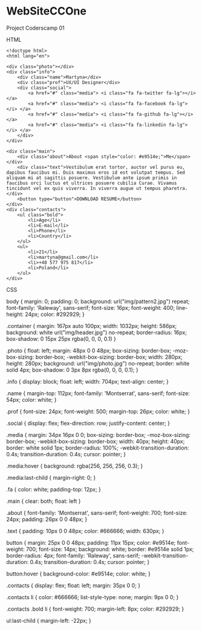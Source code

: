 # WebSiteCCOne
Project Coderscamp 01


HTML 

    <!doctype html>
    <html lang="en">
<head>
    <meta charset="UTF-8">
    <meta name="viewport"
          content="width=device-width, user-scalable=no, initial-scale=1.0, maximum-scale=1.0, minimum-scale=1.0">
    <meta http-equiv="X-UA-Compatible" content="ie=edge">
    <title>Dmitriy Yakovlev</title>
    <link href="https://fonts.googleapis.com/css?family=Montserrat:700|Raleway:400,500,700" rel="stylesheet">
    <link rel="stylesheet" href="style.css" type="text/css">
    <link rel="stylesheet" href="https://cdnjs.cloudflare.com/ajax/libs/font-awesome/4.7.0/css/font-awesome.min.css">
</head>
<body>
<div class="container">

    <div class="photo"></div>
    <div class="info">
        <div class="name">Martyna</div>
        <div class="prof">UX/UI Designer</div>
        <div class="social">
            <a href="#" class="media"> <i class="fa fa-twitter fa-lg"></i> </a>
            <a href="#" class="media"> <i class="fa fa-facebook fa-lg"></i> </a>
            <a href="#" class="media"> <i class="fa fa-github fa-lg"></i> </a>
            <a href="#" class="media"> <i class="fa fa-linkedin fa-lg"></i> </a>
        </div>
    </div>

    <div class="main">
        <div class="about">About <span style="color: #e9514e;">Me</span></div>
        <div class="text">Vestibulum erat tortor, auctor vel purus eu, dapibus faucibus mi. Duis maximus eros id est volutpat tempus. Sed aliquam mi at sagittis posuere. Vestibulum ante ipsum primis in faucibus orci luctus et ultrices posuere cubilia Curae. Vivamus tincidunt vel ex quis viverra. In viverra augue ut tempus pharetra.</div>
        <button type="button">DOWNLOAD RESUME</button>
    </div>
    <div class="contacts">
        <ul class="bold">
            <li>Age</li>
            <li>E-mail</li>
            <li>Phone</li>
            <li>Country</li>
        </ul>
        <ul>
            <li>21</li>
            <li>martyna@gmail.com</li>
            <li>+48 577 975 817</li>
            <li>Poland</li>
        </ul>
    </div>
</div>
</body>
</html>



CSS

body {
    margin: 0;
    padding: 0;
    background: url("img/pattern2.jpg") repeat;
    font-family: 'Raleway', sans-serif;
    font-size: 16px;
    font-weight: 400;
    line-height: 24px;
    color: #292929;
}

.container {
    margin: 167px auto 100px;
    width: 1032px;
    height: 586px;
    background: white url("img/header.jpg") no-repeat;
    border-radius: 16px;
    box-shadow: 0 15px 25px rgba(0, 0, 0, 0.1)
}

.photo {
    float: left;
    margin: 48px 0 0 48px;
    box-sizing: border-box;
    -moz-box-sizing: border-box;
    -webkit-box-sizing: border-box;
    width: 280px;
    height: 280px;
    background: url("img/photo.jpg") no-repeat;
    border: white solid 4px;
    box-shadow: 0 3px 8px rgba(0, 0, 0, 0.1);
}

.info {
    display: block;
    float: left;
    width: 704px;
    text-align: center;
}

.name {
    margin-top: 112px;
    font-family: 'Montserrat', sans-serif;
    font-size: 54px;
    color: white;
}

.prof {
    font-size: 24px;
    font-weight: 500;
    margin-top: 26px;
    color: white;
}

.social {
    display: flex;
    flex-direction: row;
    justify-content: center;
}

.media {
    margin: 34px 16px 0 0;
    box-sizing: border-box;
    -moz-box-sizing: border-box;
    -webkit-box-sizing: border-box;
    width: 40px;
    height: 40px;
    border: white solid 1px;
    border-radius: 100%;
    -webkit-transition-duration: 0.4s;
    transition-duration: 0.4s;
    cursor: pointer;
}

.media:hover {
    background: rgba(256, 256, 256, 0.3);
}

.media:last-child {
    margin-right: 0;
}

.fa {
    color: white;
    padding-top: 12px;
}

.main {
    clear: both;
    float: left
}

.about {
    font-family: 'Montserrat', sans-serif;
    font-weight: 700;
    font-size: 24px;
    padding: 26px 0 0 48px;
}

.text {
    padding: 10px 0 0 48px;
    color: #666666;
    width: 630px;
}

button {
    margin: 25px 0 0 48px;
    padding: 11px 15px;
    color: #e9514e;
    font-weight: 700;
    font-size: 14px;
    background: white;
    border: #e9514e solid 1px;
    border-radius: 4px;
    font-family: 'Raleway', sans-serif;
    -webkit-transition-duration: 0.4s;
    transition-duration: 0.4s;
    cursor: pointer;
}

button:hover {
    background-color: #e9514e;
    color: white;
}

.contacts {
    display: flex;
    float: left;
    margin: 35px 0 0;
}

.contacts li {
    color: #666666;
    list-style-type: none;
    margin: 9px 0 0;
}

.contacts .bold li {
    font-weight: 700;
    margin-left: 8px;
    color: #292929;
}

ul:last-child {
    margin-left: -22px;
}
